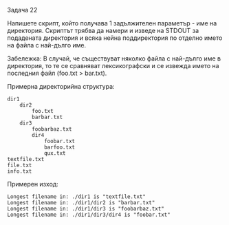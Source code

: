 Задача 22

Напишете скрипт, който получава 1 задължителен параметър - име на директория.
Скриптът трябва да намери и изведе на STDOUT за подадената директория и всяка 
нейна поддиректория по отделно името на файла с най-дълго име.

Забележка: В случай, че съществуват няколко файла с най-дълго име в директория, то те се сравняват лексикографски
и се извежда името на последния файл (foo.txt > bar.txt).

Примерна директорийна структура:

```
dir1
	dir2
		foo.txt
		barbar.txt
	dir3
		foobarbaz.txt
		dir4
			foobar.txt
			barfoo.txt
			qux.txt
textfile.txt
file.txt
info.txt
```

Примерен изход:

```
Longest filename in: ./dir1 is "textfile.txt"
Longest filename in: ./dir1/dir2 is "barbar.txt"
Longest filename in: ./dir1/dir3 is "foobarbaz.txt"
Longest filename in: ./dir1/dir3/dir4 is "foobar.txt"
```
